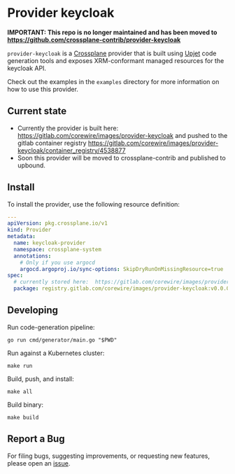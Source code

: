 # Provider keycloak

**IMPORTANT: This repo is no longer maintained and has been moved to https://github.com/crossplane-contrib/provider-keycloak**

`provider-keycloak` is a [Crossplane](https://crossplane.io/) provider that
is built using [Upjet](https://github.com/upbound/upjet) code
generation tools and exposes XRM-conformant managed resources for the
keycloak API.

Check out the examples in the `examples` directory for more information on how to use this provider.

## Current state
- Currently the provider is built here: https://gitlab.com/corewire/images/provider-keycloak and pushed to the gitlab container registry https://gitlab.com/corewire/images/provider-keycloak/container_registry/4538877
- Soon this provider will be moved to crossplane-contrib and published to upbound. 


## Install

To install the provider, use the following resource definition:

```yaml
---
apiVersion: pkg.crossplane.io/v1
kind: Provider
metadata:
  name: keycloak-provider
  namespace: crossplane-system
  annotations:
    # Only if you use argocd
    argocd.argoproj.io/sync-options: SkipDryRunOnMissingResource=true
spec:
  # currently stored here:  https://gitlab.com/corewire/images/provider-keycloak/container_registry/4538877
  package: registry.gitlab.com/corewire/images/provider-keycloak:v0.0.0-14.gb43e0c4
``` 


## Developing

Run code-generation pipeline:
```console
go run cmd/generator/main.go "$PWD"
```

Run against a Kubernetes cluster:

```console
make run
```

Build, push, and install:

```console
make all
```

Build binary:

```console
make build
```

## Report a Bug

For filing bugs, suggesting improvements, or requesting new features, please
open an [issue](https://github.com/corewire/provider-keycloak/issues).
